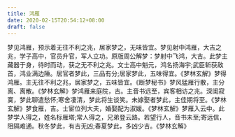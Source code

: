```yaml
---
title: 鸿雁
date: 2020-02-15T20:54:12+08:00
draft: false
---
```


梦见鸿雁，预示着无往不利之兆，居家梦之，无味皆宜。梦见射中鸿雁，大吉之兆，学子高中，官员升官，军人立功。原版周公解梦：梦射中飞鸿，大吉。此梦主藏器于身，待时而动，获之无不利之兆。文士高中魁元，鸿名扬海宇;武臣斩获敌首，鸿业满边陲。居官者梦此，三品有分;居家梦此，五味得宜。《梦林玄解》梦得鸿雁。主无往不利之兆，居家梦之，五味皆宜。《断梦秘书》梦风猛雁行散，主分离、离散。《梦林玄解》梦鸿雁来庭院，吉。主音书远至，宾客相访之兆。深闺寂寞，梦此聊遣愁怀;寒舍凄清，梦此将生谈笑。未嫁娶者梦此，主佳期将至。《梦林玄解》梦食雁，吉。士宦位列大夫，婚娶配为淑媛。《梦林玄解》梦雁入云中。此梦学人得之，姓名标雁塔;常人得之，兄弟登云路。若望行人，音书未至;寄远信，阻隔难通。秋冬梦此，有吉无凶;春夏梦此，多凶少吉。《梦林玄解》
